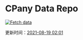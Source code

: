 # CPany Data Repo

[![Fetch data](https://github.com/yjl9903/CPany/actions/workflows/fetch.yml/badge.svg)](https://github.com/yjl9903/CPany/actions/workflows/fetch.yml)

<!-- START_SECTION: update_time -->
更新时间：[2021-08-19 02:01](https://www.timeanddate.com/worldclock/fixedtime.html?msg=Fetch+data&iso=20210819T020151&p1=237)
<!-- END_SECTION: update_time -->
